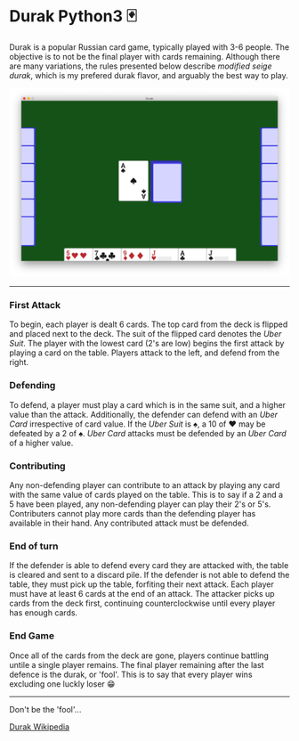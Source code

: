 # Durak Python3 🃏

Durak is a popular Russian card game, typically played with 3-6 people. The objective is to not be the final player with cards remaining. Although there are many variations, the rules presented below describe *modified seige durak*, which is my prefered durak flavor, and arguably the best way to play.

![alt text](https://github.com/alexthescott/Durak-Python/blob/master/12-16-2019ScreenShot.png)

---

### First Attack
To begin, each player is dealt 6 cards. The top card from the deck is flipped and placed next to the deck. The suit of the flipped card denotes the *Uber Suit*. The player with the lowest card (2's are low) begins the first attack by playing a card on the table. Players attack to the left, and defend from the right. 

### Defending 
To defend, a player must play a card which is in the same suit, and a higher value than the attack. Additionally, the defender can defend with an *Uber Card* irrespective of card value. If the *Uber Suit* is ♠, a 10 of ♥ may be defeated by a 2 of ♠. *Uber Card* attacks must be defended by an *Uber Card* of a higher value. 

### Contributing
Any non-defending player can contribute to an attack by playing any card with the same value of cards played on the table. This is to say if a 2 and a 5 have been played, any non-defending player can play their 2's or 5's. Contributers cannot play more cards than the defending player has available in their hand. Any contributed attack must be defended.

### End of turn
If the defender is able to defend every card they are attacked with, the table is cleared and sent to a discard pile. If the defender is not able to defend the table, they must pick up the table, forfiting their next attack. Each player must have at least 6 cards at the end of an attack. The attacker picks up cards from the deck first, continuing counterclockwise until every player has enough cards.

### End Game
Once all of the cards from the deck are gone, players continue battling untile a single player remains. The final player remaining after the last defence is the durak, or 'fool'. This is to say that every player wins excluding one luckly loser 😁

---
Don't be the 'fool'... 

[Durak Wikipedia](https://en.wikipedia.org/wiki/Durak)
